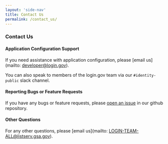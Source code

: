 ```yaml
---
layout: 'side-nav'
title: Contact Us
permalink: /contact_us/
---
```


### Contact Us

#### Application Configuration Support

If you need assistance with application configuration, please [email us](mailto: developer@login.gov).

You can also speak to members of the login.gov team via our `#identity-public` slack channel.

#### Reporting Bugs or Feature Requests

If you have any bugs or feature requests, please [open an issue](https://github.com/18F/identity-idp/issues) in our github repository.

#### Other Questions

For any other questions, please [email us](mailto: LOGIN-TEAM-ALL@listserv.gsa.gov).
